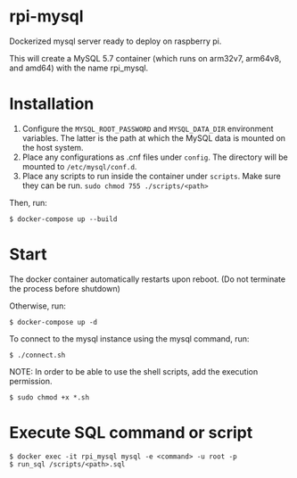 # rpi-mysql

Dockerized mysql server ready to deploy on raspberry pi.

This will create a MySQL 5.7 container (which runs on arm32v7, arm64v8, and amd64) with the name rpi_mysql.

# Installation

1. Configure the `MYSQL_ROOT_PASSWORD` and `MYSQL_DATA_DIR` environment variables. The latter is the path at which the MySQL data is mounted on the host system.
2. Place any configurations as .cnf files under `config`. The directory will be mounted to `/etc/mysql/conf.d`.
3. Place any scripts to run inside the container under `scripts`. Make sure they can be run. `sudo chmod 755 ./scripts/<path>`

Then, run:

```
$ docker-compose up --build
```

# Start

The docker container automatically restarts upon reboot. (Do not terminate the process before shutdown)

Otherwise, run:

```
$ docker-compose up -d
```

To connect to the mysql instance using the mysql command, run:

```
$ ./connect.sh
```

NOTE: In order to be able to use the shell scripts, add the execution permission.

```
$ sudo chmod +x *.sh
```

# Execute SQL command or script

```
$ docker exec -it rpi_mysql mysql -e <command> -u root -p
$ run_sql /scripts/<path>.sql
```

